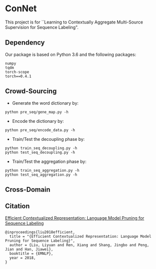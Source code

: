# ConNet

This project is for ``Learning to Contextually Aggregate Multi-Source Supervision for Sequence Labeling".

## Dependency

Our package is based on Python 3.6 and the following packages:
```
numpy
tqdm
torch-scope
torch==0.4.1
```

## Crowd-Sourcing

* Generate the word dictionary by:
```
python pre_seq/gene_map.py -h
```

* Encode the dictionary by:
```
python pre_seq/encode_data.py -h
```

* Train/Test the decoupling phase by:
```
python train_seq_decoupling.py -h
python test_seq_decoupling.py -h
```

* Train/Test the aggregation phase by:
```
python train_seq_aggregation.py -h
python test_seq_aggregation.py -h
```

## Cross-Domain



## Citation

[Efficient Contextualized Representation: Language Model Pruning for Sequence Labeling](https://arxiv.org/abs/1804.07827)
```
@inproceedings{liu2018efficient,
  title = "{Efficient Contextualized Representation: Language Model Pruning for Sequence Labeling}", 
  author = {Liu, Liyuan and Ren, Xiang and Shang, Jingbo and Peng, Jian and Han, Jiawei}, 
  booktitle = {EMNLP}, 
  year = 2018, 
}
```
